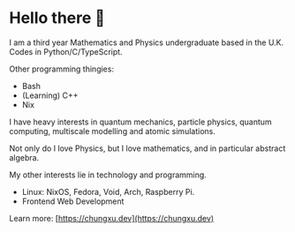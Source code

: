 # Hello there 👋
I am a third year Mathematics and Physics undergraduate based in the U.K. Codes in Python/C/TypeScript.

Other programming thingies:
- Bash
- (Learning) C++
- Nix

I have heavy interests in quantum mechanics, particle physics, quantum computing, multiscale modelling and atomic simulations.

Not only do I love Physics, but I love mathematics, and in particular abstract algebra.

My other interests lie in technology and programming.

- Linux: NixOS, Fedora, Void, Arch, Raspberry Pi.
- Frontend Web Development

Learn more: [https://chungxu.dev](https://chungxu.dev)
<!--
**chpxu/chpxu** is a ✨ _special_ ✨ repository because its `README.md` (this file) appears on your GitHub profile.

Here are some ideas to get you started:

- 🔭 I’m currently working on ...
- 🌱 I’m currently learning ...
- 👯 I’m looking to collaborate on ...
- 🤔 I’m looking for help with ...
- 💬 Ask me about ...
- 📫 How to reach me: ...
- 😄 Pronouns: ...
- ⚡ Fun fact: ...
-->
